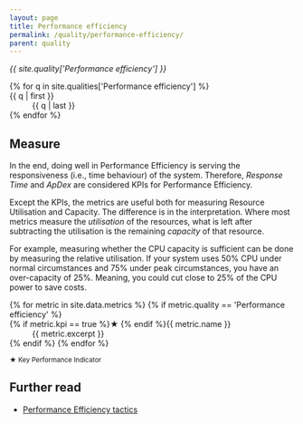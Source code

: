 ```yaml
---
layout: page
title: Performance efficiency
permalink: /quality/performance-efficiency/
parent: quality
---
```


_{{ site.quality['Performance efficiency'] }}_

<dl>
{% for q in site.qualities['Performance efficiency'] %}
    <dt>{{ q | first }}</dt>
    <dd>{{ q | last }}</dd>
{% endfor %}
</dl>

## Measure

In the end, doing well in Performance Efficiency is serving the responsiveness (i.e., time behaviour) of the system.
Therefore, _Response Time_ and _ApDex_ are considered KPIs for Performance Efficiency.

Except the KPIs, the metrics are useful both for measuring Resource Utilisation and Capacity.
The difference is in the interpretation. Where most metrics measure the _utilisation_ of the resources, what is left
after subtracting the utilisation is the remaining _capacity_ of that resource.

For example, measuring whether the CPU capacity is sufficient can be done by measuring the relative utilisation. If
your system uses 50% CPU under normal circumstances and 75% under peak circumstances, you have an over-capacity of 25%.
Meaning, you could cut close to 25% of the CPU power to save costs.

<dl>
{% for metric in site.data.metrics %}
{% if metric.quality == 'Performance efficiency' %}
    <dt>{% if metric.kpi == true %}★ {% endif %}{{ metric.name }}</dt>
    <dd>{{ metric.excerpt }}</dd>
{% endif %}
{% endfor %}
</dl>

<small>★ Key Performance Indicator</small>

## Further read

<ul>
    <li>
        <a href="{{ '/tactics/performance-efficiency/' | relative_url }}">Performance Efficiency tactics</a>
    </li>
</ul>
